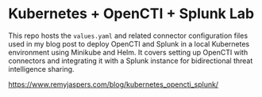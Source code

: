 # Kubernetes + OpenCTI + Splunk Lab
This repo hosts the `values.yaml` and related connector configuration files used in my blog post to deploy OpenCTI and Splunk in a local Kubernetes environment using Minikube and Helm. It covers setting up OpenCTI with connectors and integrating it with a Splunk instance for bidirectional threat intelligence sharing.

https://www.remyjaspers.com/blog/kubernetes_opencti_splunk/
